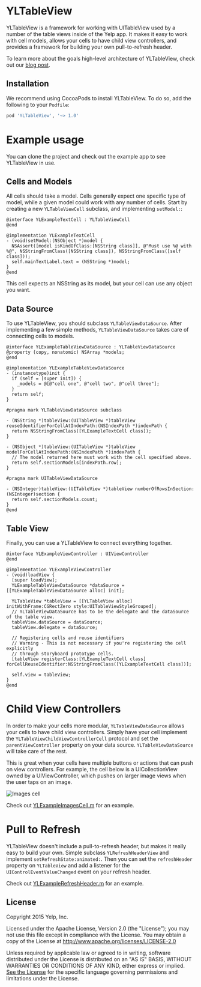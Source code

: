 # YLTableView

YLTableView is a framework for working with UITableView used by a number of the table views inside of the Yelp app. It makes it easy to work with cell models, allows your cells to have child view controllers, and provides a framework for building your own pull-to-refresh header.

To learn more about the goals high-level architecture of YLTableView, check out our [blog post](http://engineeringblog.yelp.com/2015/06/advanced-uitableviews-made-simple-yltableview.html).

## Installation

We recommend using CocoaPods to install YLTableView. To do so, add the following to your `Podfile`:

``` ruby
pod 'YLTableView', '~> 1.0'
``` 

# Example usage
You can clone the project and check out the example app to see YLTableView in use.

## Cells and Models

All cells should take a model. Cells generally expect one specific type of model, while a given model could work with any number of cells. Start by creating a new `YLTableViewCell` subclass, and implementing `setModel:`:

``` objc
@interface YLExampleTextCell : YLTableViewCell
@end

@implementation YLExampleTextCell
- (void)setModel:(NSObject *)model {
  NSAssert([model isKindOfClass:[NSString class]], @"Must use %@ with %@", NSStringFromClass([NSString class]), NSStringFromClass([self class]));
  self.mainTextLabel.text = (NSString *)model;
}
@end
```

This cell expects an NSString as its model, but your cell can use any object you want. 

## Data Source
To use YLTableView, you should subclass `YLTableViewDataSource`. After implementing a few simple methods, `YLTableViewDataSource` takes care of connecting cells to models.

``` objc
@interface YLExampleTableViewDataSource : YLTableViewDataSource
@property (copy, nonatomic) NSArray *models;
@end

@implementation YLExampleTableViewDataSource
- (instancetype)init {
  if (self = [super init]) {
    _models = @[@"cell one", @"cell two", @"cell three"];
  }
  return self;
}

#pragma mark YLTableViewDataSource subclass

- (NSString *)tableView:(UITableView *)tableView reuseIdentifierForCellAtIndexPath:(NSIndexPath *)indexPath {
  return NSStringFromClass([YLExampleTextCell class]);
}

- (NSObject *)tableView:(UITableView *)tableView modelForCellAtIndexPath:(NSIndexPath *)indexPath {
  // The model returned here must work with the cell specified above.
  return self.sectionModels[indexPath.row];
}

#pragma mark UITableViewDataSource

- (NSInteger)tableView:(UITableView *)tableView numberOfRowsInSection:(NSInteger)section {
  return self.sectionModels.count;
}
@end
```

## Table View
Finally, you can use a YLTableView to connect everything together.

``` objc
@interface YLExampleViewController : UIViewController
@end

@implementation YLExampleViewController
- (void)loadView {
  [super loadView];
  YLExampleTableViewDataSource *dataSource = [[YLExampleTableViewDataSource alloc] init];
  
  YLTableView *tableView = [[YLTableView alloc] initWithFrame:CGRectZero style:UITableViewStyleGrouped];
  // YLTableViewDataSource has to be the delegate and the dataSource of the table view.
  tableView.dataSource = dataSource;
  tableView.delegate = dataSource;
  
  // Registering cells and reuse identifiers
  // Warning - This is not necessary if you're registering the cell explicitly 
  // through storyboard prototype cells.
  [tableView registerClass:[YLExampleTextCell class] forCellReuseIdentifier:NSStringFromClass([YLExampleTextCell class])];
  
  self.view = tableView;
}
@end
```

# Child View Controllers

In order to make your cells more modular, `YLTableViewDataSource` allows your cells to have child view controllers. Simply have your cell implement the `YLTableViewChildViewControllerCell` protocol and set the `parentViewController` property on your data source. `YLTableViewDataSource` will take care of the rest.

This is great when your cells have multiple buttons or actions that can push on view controllers. For example, the cell below is a UICollectionView owned by a UIViewController, which pushes on larger image views when the user taps on an image.

![Images cell](readme_images/photo_swipe_cell.png)

Check out [YLExampleImagesCell.m](YLTableViewExample/Classes/ImagesView/YLExampleImagesCell.m) for an example.

# Pull to Refresh

YLTableView doesn't include a pull-to-refresh header, but makes it really easy to build your own. Simple subclass `YLRefreshHeaderView` and implement `setRefreshState:animated:`. Then you can set the `refreshHeader` property on `YLTableView` and add a listener for the `UIControlEventValueChanged` event on your refresh header.

Check out [YLExampleRefreshHeader.m](YLTableViewExample/Classes/YLExampleRefreshHeader.m) for an example.

## License

Copyright 2015 Yelp, Inc.

Licensed under the Apache License, Version 2.0 (the "License"); you may not use this file except in compliance with the License. You may obtain a copy of the License at http://www.apache.org/licenses/LICENSE-2.0

Unless required by applicable law or agreed to in writing, software distributed under the License is distributed on an "AS IS" BASIS, WITHOUT WARRANTIES OR CONDITIONS OF ANY KIND, either express or implied. [See the License](LICENSE.txt) for the specific language governing permissions and limitations under the License.
